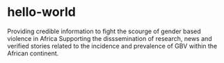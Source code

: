 # hello-world
Providing credible information to fight the scourge of gender based violence in Africa
Supporting the disssemination of research, news and verified stories related to the incidence and prevalence of GBV within the African continent.

